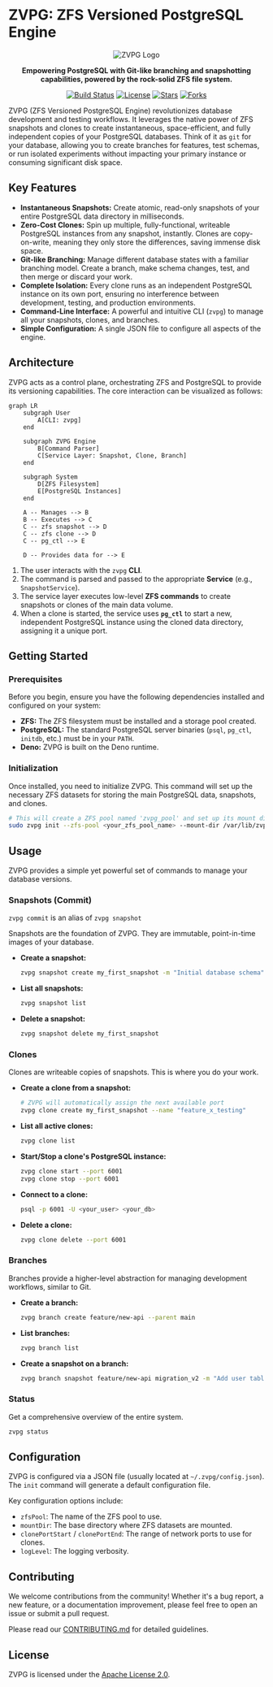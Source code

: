 # ZVPG: ZFS Versioned PostgreSQL Engine
<div align="center">
  <img src="./ZVPG.svg" alt="ZVPG Logo" />
  
  **Empowering PostgreSQL with Git-like branching and snapshotting capabilities, powered by the rock-solid ZFS file system.**
  
  [![Build Status](https://img.shields.io/badge/build-passing-brightgreen)](https://github.com/Lemonhx/zvpg)
  [![License](https://img.shields.io/badge/license-Apache%202.0-blue)](./LICENSE)
  [![Stars](https://img.shields.io/github/stars/Lemonhx/zvpg?style=social)](https://github.com/Lemonhx/zvpg/stargazers)
  [![Forks](https://img.shields.io/github/forks/Lemonhx/zvpg?style=social)](https://github.com/Lemonhx/zvpg/network/members)
</div>

ZVPG (ZFS Versioned PostgreSQL Engine) revolutionizes database development and testing workflows. It leverages the native power of ZFS snapshots and clones to create instantaneous, space-efficient, and fully independent copies of your PostgreSQL databases. Think of it as `git` for your database, allowing you to create branches for features, test schemas, or run isolated experiments without impacting your primary instance or consuming significant disk space.

## Key Features

-   **Instantaneous Snapshots:** Create atomic, read-only snapshots of your entire PostgreSQL data directory in milliseconds.
-   **Zero-Cost Clones:** Spin up multiple, fully-functional, writeable PostgreSQL instances from any snapshot, instantly. Clones are copy-on-write, meaning they only store the differences, saving immense disk space.
-   **Git-like Branching:** Manage different database states with a familiar branching model. Create a branch, make schema changes, test, and then merge or discard your work.
-   **Complete Isolation:** Every clone runs as an independent PostgreSQL instance on its own port, ensuring no interference between development, testing, and production environments.
-   **Command-Line Interface:** A powerful and intuitive CLI (`zvpg`) to manage all your snapshots, clones, and branches.
-   **Simple Configuration:** A single JSON file to configure all aspects of the engine.

## Architecture

ZVPG acts as a control plane, orchestrating ZFS and PostgreSQL to provide its versioning capabilities. The core interaction can be visualized as follows:

```mermaid
graph LR
    subgraph User
        A[CLI: zvpg]
    end

    subgraph ZVPG Engine
        B[Command Parser]
        C[Service Layer: Snapshot, Clone, Branch]
    end

    subgraph System
        D[ZFS Filesystem]
        E[PostgreSQL Instances]
    end

    A -- Manages --> B
    B -- Executes --> C
    C -- zfs snapshot --> D
    C -- zfs clone --> D
    C -- pg_ctl --> E

    D -- Provides data for --> E
```

1.  The user interacts with the `zvpg` **CLI**.
2.  The command is parsed and passed to the appropriate **Service** (e.g., `SnapshotService`).
3.  The service layer executes low-level **ZFS commands** to create snapshots or clones of the main data volume.
4.  When a clone is started, the service uses **`pg_ctl`** to start a new, independent PostgreSQL instance using the cloned data directory, assigning it a unique port.

## Getting Started

### Prerequisites

Before you begin, ensure you have the following dependencies installed and configured on your system:

-   **ZFS:** The ZFS filesystem must be installed and a storage pool created.
-   **PostgreSQL:** The standard PostgreSQL server binaries (`psql`, `pg_ctl`, `initdb`, etc.) must be in your `PATH`.
-   **Deno:** ZVPG is built on the Deno runtime.


### Initialization

Once installed, you need to initialize ZVPG. This command will set up the necessary ZFS datasets for storing the main PostgreSQL data, snapshots, and clones.

```bash
# This will create a ZFS pool named 'zvpg_pool' and set up its mount directory
sudo zvpg init --zfs-pool <your_zfs_pool_name> --mount-dir /var/lib/zvpg
```

## Usage

ZVPG provides a simple yet powerful set of commands to manage your database versions.

### Snapshots (Commit)

`zvpg commit` is an alias of `zvpg snapshot`

Snapshots are the foundation of ZVPG. They are immutable, point-in-time images of your database.


-   **Create a snapshot:**
    ```bash
    zvpg snapshot create my_first_snapshot -m "Initial database schema"
    ```

-   **List all snapshots:**
    ```bash
    zvpg snapshot list
    ```

-   **Delete a snapshot:**
    ```bash
    zvpg snapshot delete my_first_snapshot
    ```

### Clones

Clones are writeable copies of snapshots. This is where you do your work.

-   **Create a clone from a snapshot:**
    ```bash
    # ZVPG will automatically assign the next available port
    zvpg clone create my_first_snapshot --name "feature_x_testing"
    ```

-   **List all active clones:**
    ```bash
    zvpg clone list
    ```

-   **Start/Stop a clone's PostgreSQL instance:**
    ```bash
    zvpg clone start --port 6001
    zvpg clone stop --port 6001
    ```

-   **Connect to a clone:**
    ```bash
    psql -p 6001 -U <your_user> <your_db>
    ```

-   **Delete a clone:**
    ```bash
    zvpg clone delete --port 6001
    ```

### Branches

Branches provide a higher-level abstraction for managing development workflows, similar to Git.

-   **Create a branch:**
    ```bash
    zvpg branch create feature/new-api --parent main
    ```

-   **List branches:**
    ```bash
    zvpg branch list
    ```

-   **Create a snapshot on a branch:**
    ```bash
    zvpg branch snapshot feature/new-api migration_v2 -m "Add user table"
    ```

### Status

Get a comprehensive overview of the entire system.

```bash
zvpg status
```

## Configuration

ZVPG is configured via a JSON file (usually located at `~/.zvpg/config.json`). The `init` command will generate a default configuration file.

Key configuration options include:

-   `zfsPool`: The name of the ZFS pool to use.
-   `mountDir`: The base directory where ZFS datasets are mounted.
-   `clonePortStart` / `clonePortEnd`: The range of network ports to use for clones.
-   `logLevel`: The logging verbosity.

## Contributing

We welcome contributions from the community! Whether it's a bug report, a new feature, or a documentation improvement, please feel free to open an issue or submit a pull request.

Please read our [CONTRIBUTING.md](CONTRIBUTING.md) for detailed guidelines.

## License

ZVPG is licensed under the [Apache License 2.0](./LICENSE).